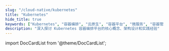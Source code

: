```yaml
---
slug: "/cloud-native/kubernetes"
title: "Kubernetes"
hide_title: true
keywords: ["Kubernetes", "容器编排", "云原生", "容器平台", "微服务", "容器管理"]
description: "深入探讨 Kubernetes 容器编排平台的核心概念、架构设计和实践经验"
---
```


import DocCardList from '@theme/DocCardList';

<DocCardList />